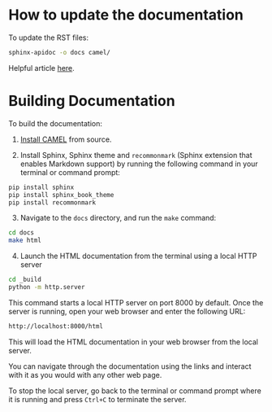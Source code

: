 # How to update the documentation

To update the RST files:
```bash
sphinx-apidoc -o docs camel/
```

Helpful article [here](https://towardsdatascience.com/documenting-python-code-with-sphinx-554e1d6c4f6d).

# Building Documentation

To build the documentation:

1. [Install CAMEL](https://github.com/camel-ai/camel/blob/master/README.md) from source.

2. Install Sphinx, Sphinx theme and `recommonmark` (Sphinx extension that enables Markdown support) by running the following command in your terminal or command prompt:
```bash
pip install sphinx
pip install sphinx_book_theme
pip install recommonmark
```

3. Navigate to the `docs` directory, and run the `make` command:
```bash
cd docs
make html
```

4. Launch the HTML documentation from the terminal using a local HTTP server
```bash
cd _build
python -m http.server
```
This command starts a local HTTP server on port 8000 by default. Once the server is running, open your web browser and enter the following URL:
```bash
http://localhost:8000/html
```
This will load the HTML documentation in your web browser from the local server.

You can navigate through the documentation using the links and interact with it as you would with any other web page.

To stop the local server, go back to the terminal or command prompt where it is running and press `Ctrl+C` to terminate the server.


